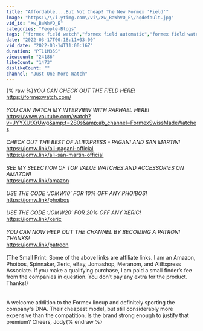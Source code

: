 ```yaml
---
title: "Affordable....But Not Cheap! The New Formex 'Field'"
image: "https:\/\/i.ytimg.com\/vi\/Xw_BaWhVO_E\/hqdefault.jpg"
vid_id: "Xw_BaWhVO_E"
categories: "People-Blogs"
tags: ["formex field watch","formex field automatic","formex field watch review"]
date: "2022-03-17T00:18:11+03:00"
vid_date: "2022-03-14T11:00:16Z"
duration: "PT11M35S"
viewcount: "24186"
likeCount: "1473"
dislikeCount: ""
channel: "Just One More Watch"
---
```

{% raw %}*YOU CAN CHECK OUT THE FIELD HERE!*<br /><a rel="nofollow" target="blank" href="https://formexwatch.com/">https://formexwatch.com/</a><br /><br />*YOU CAN WATCH MY INTERVIEW WITH RAPHAEL HERE!*<br /><a rel="nofollow" target="blank" href="https://www.youtube.com/watch?v=JYYXUtXrUwg&amp;t=280s&amp;ab_channel=FormexSwissMadeWatches">https://www.youtube.com/watch?v=JYYXUtXrUwg&amp;t=280s&amp;ab_channel=FormexSwissMadeWatches</a><br /><br />*CHECK OUT THE BEST OF ALIEXPRESS - PAGANI AND SAN MARTIN!* <br /><a rel="nofollow" target="blank" href="https://jomw.link/ali-pagani-official">https://jomw.link/ali-pagani-official</a><br /><a rel="nofollow" target="blank" href="https://jomw.link/ali-san-martin-official">https://jomw.link/ali-san-martin-official</a><br /><br />*SEE MY SELECTION OF TOP VALUE WATCHES AND ACCESSORIES ON AMAZON!*<br /><a rel="nofollow" target="blank" href="https://jomw.link/amazon">https://jomw.link/amazon</a><br /><br />*USE THE CODE ‘JOMW10’ FOR 10% OFF ANY PHOIBOS!*<br /><a rel="nofollow" target="blank" href="https://jomw.link/phoibos">https://jomw.link/phoibos</a><br /><br />*USE THE CODE ‘JOMW20’ FOR 20% OFF ANY XERIC!*<br /><a rel="nofollow" target="blank" href="https://jomw.link/xeric">https://jomw.link/xeric</a><br /><br />*YOU CAN NOW HELP OUT THE CHANNEL BY BECOMING A PATRON! THANKS!*<br /><a rel="nofollow" target="blank" href="https://jomw.link/patreon">https://jomw.link/patreon</a><br /><br />(The Small Print: Some of the above links are affiliate links. I am an Amazon, Phoibos, Spinnaker, Xeric, eBay, Jomashop, Meranom, and AliExpress Associate. If you make a qualifying purchase, I am paid a small finder’s fee from the companies in question. You don’t pay any extra for the product. Thanks!)<br /><br /><br />A welcome addition to the Formex lineup and definitely sporting the company's DNA. Their cheapest model, but still considerably more expensive than the compatition. Is the brand strong enough to justify that premium? Cheers, Jody{% endraw %}
